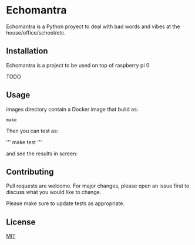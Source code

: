 # Echomantra

Echomantra is a Python proyect to deal with bad words and vibes at the house/office/school/etc.

## Installation

Echomantra is a project to be used on top of raspberry pi 0 

TODO

## Usage

images directory contain a Docker image that build as: 

```
make
```

Then you can test as:

'''
make test
'''

and see the results in screen: 


## Contributing
Pull requests are welcome. For major changes, please open an issue first to discuss what you would like to change.

Please make sure to update tests as appropriate.

## License
[MIT](https://choosealicense.com/licenses/mit/)
